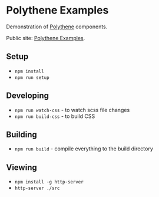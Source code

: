 # Polythene Examples

Demonstration of [Polythene](https://github.com/ArthurClemens/Polythene) components.

Public site: [Polythene Examples](http://arthurclemens.github.io/Polythene-Examples/index.html).


## Setup

* `npm install`
* `npm run setup`

## Developing

* `npm run watch-css` - to watch scss file changes
* `npm run build-css` - to build CSS

## Building

* `npm run build` - compile everything to the build directory

## Viewing

* `npm install -g http-server`
* `http-server ./src`

